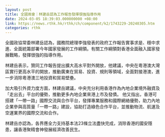 ```yaml
---
layout: post
title: 全國兩會｜林建岳認為工作報告發揮很強指導作用
date: 2024-03-05 18:39:03.000000000 +08:00
link: https://news.rthk.hk/rthk/ch/component/k2/1743229-20240305.htm
categories: rthk
---
```


全國政協常委林建岳認為，國務院總理李強發表的政府工作報告實事求是、穩中求進、全面統籌部署今年國家發展的工作綱領。有關工作綱領對香港全面融入國家發展戰略，發揮很強的指導作用。

林建岳表示，贊同工作報告提出擴大高水平對外開放，他建議，中央在粵港澳大灣區實行更高水平的開放，推動廣東在貿易、投資、規則等領域，全面對接港澳，進一步消除粵港澳三地投資和貿易壁壘。

加大吸引外資力度方面，林建岳建議，中央充分利用香港作為內地企業境外融資及「走出去」平台的優勢，推動更多內地企業來港上市及發債。
他又指出，香港可搭建「一帶一路」國際交流與合作平台，發揮專業服務和國際網絡優勢，助力內地企業參與高質量「一帶一路」建設，協助打造綠色合作平台，並推動物流、航運及空運業界的國際交流和合作。

林建岳亦認為，各界應全力支持基本法23條立法盡快完成，消除香港的國安隱患，讓香港聚精會神發展經濟改善民生。
